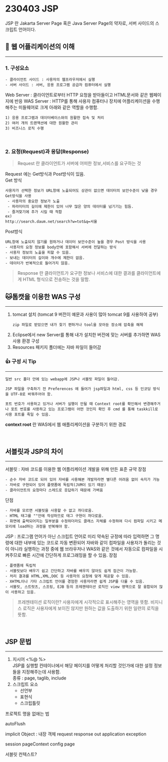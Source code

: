 # 230403 JSP
JSP 란 Jakarta Server Page 혹은 Java Server Page의 약자로, 서버 사이드의 스크립트 언어이다.
## 📄 웹 어플리케이션의 이해
---
### 1. 구성요소
    - 클라이언트 사이드 : 사용자의 웹프라우저에서 실행
    - 서버 사이드 : 서버, 응용 프로그램 공급자 컴퓨터에서 실행  


Web Server : 클라이언트로부터 HTTP 요청을 받아들이고 HTML문서와 같은 웹페이지에 반응
WAS Server : HTTP를 통해 사용자 컴퓨터나 장치에 어플리케이션을 수행해주는 미들웨어로 크게 아래와 같은 역할을 수행함.
```
1) 응용 프로그램과 데이터베이스와의 원활한 접속 및 처리
2) 여러 개의 트랜잭션에 대한 원활한 관리
3) 비즈니스 로직 수행
```

<br>

### 2. 요청(Request)과 응답(Response)
> Request 란 클라이언트가 서버에 어떠한 정보,서비스를 요구하는 것

Request 에는 Get방식과 Post방식이 있음.  
Get 방식
```
사용자가 선택한 정보가 URL창에 노출되어도 상관이 없으면 데이터의 보안수준이 낮을 경우 Get방식을 사용
 - 사용자의 중요한 정보가 노출
 - 파라미터의 길이에 제한이 있어 너무 많은 양의 데이터를 넘기기는 힘듬.
 - 즐겨찾기에 추가 시킬 때 적합
ex)
http://search.daum.net/search?w=tot&q=서울
```
Post방식
```
URL창에 노출되지 않기를 원하거나 데이터 보안수준이 높을 경우 Post 방식을 사용
- 사용자의 요청 정보를 body안에 포함해서 서버에 전달하는 방식
- 사용자 정보의 노출을 피할 수 있음.
- 보내는 데이터의 길이와 개수에 제한이 없음.
- 데이터가 반복적으로 들어가지 않음.
```
> Response 란 클라이언트가 요구한 정보나 서비스에 대한 결과를 클라이언트에게 HTML 형식으로 전송하는 것을 말함.

## 🐱톰캣을 이용한 WAS 구성
---
1. tomcat 설치 (tomcat 9 버전이 예문과 사용이 많아 tomcat 9를 사용하여 공부)
    ```
    zip 파일로 받았으면 내가 찾기 편하거나 tool을 모아둔 장소에 압축을 해제
    ```
2. Eclipse에서 new Server를 통해 내가 설치한 버전에 맞는 서버를 추가하면 WAS 사용 환경 구성
3. Resources 패키지 폴더에는 자바 파일이 들어감  


### 👍 구성 시 Tip 
---
```
일반 src 폴더 안에 있는 webapp에 JSP나 서블릿 파일이 들어감.

JSP 파일을 구축하기 전 Preferences 에 들어가 jsp파일과 html, css 등 인코딩 방식을 UTF-8로 바꿔주어야 함.  

포트 번호가 사용하고 있거나 서버가 실행이 안될 때 Context root를 확인해서 변경해주거나 포트 번호를 사용하고 있는 프로그램이 어떤 것인지 확인 후 cmd 를 통해 taskkill로 사용 포트를 죽일 수 있음.
```
**context root** 란 WAS에서 웹 애플리케이션을 구분하기 위한 경로

<br>

## 서블릿과 JSP의 차이
---
서블릿 : 자바 코드를 이용한 웹 어플리케이션 개발을 위해 만든 표준 규약
장점
```
- 순수 자바 코드로 되어 있어 자바를 사용해본 개발자라면 별다른 어려움 없이 숙지가 가능
- 자바로 구현되어 있어 플랫폼에 독립적(JVM이 있기 때문)
- 클라이언트의 요청마다 스레드로 응답하기 때문에 가벼움
```
단점
```
- 자바를 모르면 서블릿을 사용할 수 없고 까다로움.
- HTML 태그를 ""안에 작성하므로 태그 구현이 까다로움.
- 화면에 출력되어지는 일부분을 수정하더라도 클래스 자체를 수정하여 다시 컴파일 시키고 메모리에 load하는 과정을 반복해야 함.
```

JSP : 프로그램 언어가 아닌 스크립트 언어로 미리 약속된 규정에 따라 입력하면 그 명령에 대한 내부에 있는 코드로 자동 변환되어 자바와 같이 컴파일을 사용자가 돌리는 것이 아니라 실행하는 과정 중에 웹 브라우저나 WAS와 같은 것에서 자동으로 컴파일을 시켜주므로 빠른 시간에 간단하게 프로그래밍을 할 수 있음.
장점
```
- 플랫폼에 독립적
- 서블릿보다 배우기 쉽고 간단하고 자바를 배우지 않아도 쉽게 접근이 가능함.
- 처리 결과를 HTML,XML,DOC 등 사용자의 요청에 맞게 제공할 수 있음.
- XHTML이나 기타 스크립트 언어를 경험한 사용자라면 쉽게 JSP를 다룰 수 있음.
- 서블릿, 스트럿츠, 스프링, EJB 등의 프레젠테이션 로직인 view 영역으로 잘 융합되어 많이 사용하고 있음.
```
> 프레젠테이션 로직이란? 사용자에게 시각적으로 표시해주는 영역을 뜻함.
비지니스 로직은 사용자에게 보이진 않지만 원하는 값을 도출하기 위한 일련의 로직을 뜻함.

<br>

## JSP 문법
---
1. 지시어 <%@ %>  
JSP를 실행할 컨테이너에서 해당 페이지를 어떻게 처리할 것인가에 대한 설정 정보들을 지정해주는데 사용함.  
종류 : page, taglib, include
2. 스크립트 요소
    - 선언부
    - 표현식
    - 스크립틀릿


프로젝트 명을 없애는 법

autoFlush

implicit Object : 내장 객체
request
response
out
application
exception

session
pageContext
config
page



서블릿 컨텍스트?